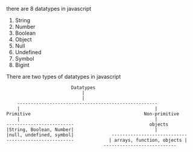 
there are 8 datatypes in javascript 

1. String
2. Number
3. Boolean 
4. Object
5. Null
6. Undefined 
7. Symbol
8. Bigint

There are two types of datatypes in javascript 

							Datatypes 
								|
								|
		----------------------------------------------------
		|                                                  |
	Primitive                                          Non-primitive
		|                                                  |
	-------------------------                            objects
	|String, Boolean, Number|                              |
	|null, undefined, symbol|              ----------------------------
	-------------------------             | arrays, function, objects |
	                                    ---------------------------
